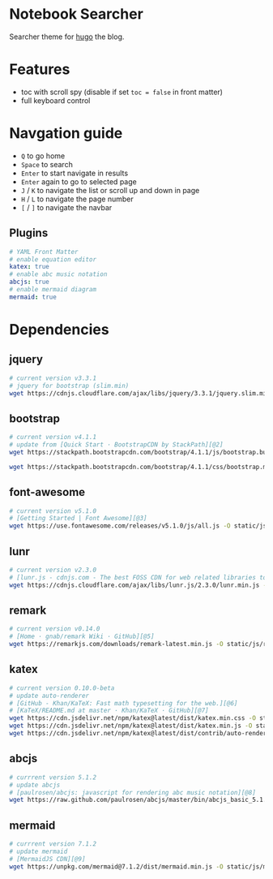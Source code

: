 # Notebook Searcher

Searcher theme for [hugo][@1] the blog.

# Features
- toc with scroll spy (disable if set `toc = false` in front matter)
- full keyboard control

# Navgation guide
- `Q` to go home
- `Space` to search
- `Enter` to start navigate in results
- `Enter` again to go to selected page
- `J` / `K` to navigate the list or scroll up and down in page
- `H` / `L` to navigate the page number
- `[` / `]` to navigate the navbar

## Plugins

``` yaml
# YAML Front Matter
# enable equation editor
katex: true
# enable abc music notation
abcjs: true
# enable mermaid diagram
mermaid: true
```

# Dependencies

## jquery
```sh
# current version v3.3.1
# jquery for bootstrap (slim.min)
wget https://cdnjs.cloudflare.com/ajax/libs/jquery/3.3.1/jquery.slim.min.js -O static/js/jquery.slim.min.js
```

## bootstrap

```sh
# current version v4.1.1
# update from [Quick Start · BootstrapCDN by StackPath][@2]
wget https://stackpath.bootstrapcdn.com/bootstrap/4.1.1/js/bootstrap.bundle.min.js -O static/js/bootstrap.bundle.min.js 

wget https://stackpath.bootstrapcdn.com/bootstrap/4.1.1/css/bootstrap.min.css -O static/css/bootstrap.min.css 

```

## font-awesome
```sh
# current version v5.1.0
# [Getting Started | Font Awesome][@3]
wget https://use.fontawesome.com/releases/v5.1.0/js/all.js -O static/js/fontawesome-all.min.js 
```

## lunr

```sh
# current version v2.3.0
# [lunr.js - cdnjs.com - The best FOSS CDN for web related libraries to speed up your websites!][@4]
wget https://cdnjs.cloudflare.com/ajax/libs/lunr.js/2.3.0/lunr.min.js -O static/js/lunr.min.js 
```

## remark
```sh
# current version v0.14.0
# [Home · gnab/remark Wiki · GitHub][@5]
wget https://remarkjs.com/downloads/remark-latest.min.js -O static/js/remark-latest.min.js 
```


## katex
```sh
# current version 0.10.0-beta
# update auto-renderer
# [GitHub - Khan/KaTeX: Fast math typesetting for the web.][@6]
# [KaTeX/README.md at master · Khan/KaTeX · GitHub][@7]
wget https://cdn.jsdelivr.net/npm/katex@latest/dist/katex.min.css -O static/css/katex.min.css
wget https://cdn.jsdelivr.net/npm/katex@latest/dist/katex.min.js -O static/js/katex.min.js
wget https://cdn.jsdelivr.net/npm/katex@latest/dist/contrib/auto-render.min.js -O static/js/auto-render.min.js
```

## abcjs
```sh
# currrent version 5.1.2
# update abcjs
# [paulrosen/abcjs: javascript for rendering abc music notation][@8]
wget https://raw.github.com/paulrosen/abcjs/master/bin/abcjs_basic_5.1.2-min.js -O static/js/abcjs_basic-min.js
```

## mermaid
```sh
# currrent version 7.1.2
# update mermaid
# [MermaidJS CDN][@9]
wget https://unpkg.com/mermaid@7.1.2/dist/mermaid.min.js -O static/js/mermaid.min.js 
```

<!-- reference links -->

[@1]: https://gohugo.io/
[@2]: https://www.bootstrapcdn.com/
[@3]: https://fontawesome.com/how-to-use/on-the-web/setup/getting-started?using=svg-with-js
[@4]: https://cdnjs.com/libraries/lunr.js/
[@5]: https://github.com/gnab/remark/wiki#getting-started
[@6]: https://github.com/Khan/KaTeX
[@7]: https://github.com/Khan/KaTeX/blob/master/contrib/auto-render/README.md
[@8]: https://github.com/paulrosen/abcjs
[@9]: https://unpkg.com/mermaid@7.1.2/dist/

